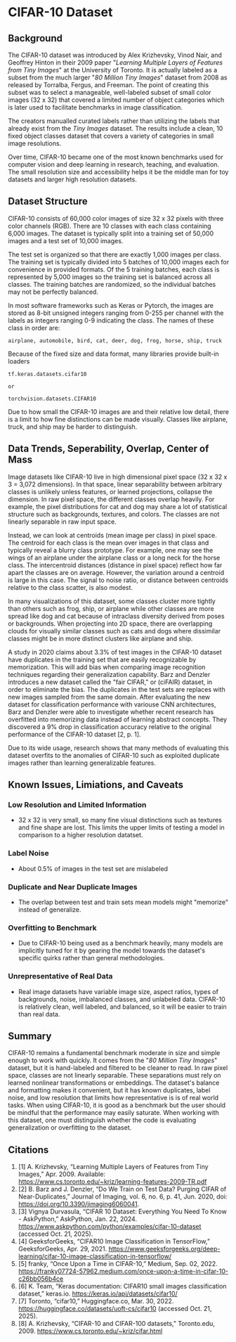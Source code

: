 # CIFAR-10 Dataset

## Background

The CIFAR-10 dataset was introduced by Alex Krizhevsky, Vinod Nair, and Geoffrey Hinton in their 2009 paper "_Learning Multiple Layers of Features from Tiny Images_" at the University of Toronto. It is actually labeled as a subset from the much larger "_80 Million Tiny Images_" dataset from 2008 as released by Torralba, Fergus, and Freeman. The point of creating this subset was to select a manageable, well-labeled subset of small color images (32 x 32) that covered a limited number of object categories which is later used to facilitate benchmarks in image classification.

The creators manualled curated labels rather than utilizing the labels that already exist from the _Tiny Images_ dataset. The results include a clean, 10 fixed object classes dataset that covers a variety of categories in small image resolutions. 

Over time, CIFAR-10 became one of the most known benchmarks used for computer vision and deep learning in research, teaching, and evaluation. The small resolution size and accessibility helps it be the middle man for toy datasets and larger high resolution datasets.

## Dataset Structure

CIFAR-10 consists of 60,000 color images of size 32 x 32 pixels with three color channels (RGB). There are 10 classes with each class containing 6,000 images. The dataset is typically split into a training set of 50,000 images and a test set of 10,000 images.

The test set is organized so that there are exactly 1,000 images per class. The training set is typically divided into 5 batches of 10,000 images each for convenience in provided formats. Of the 5 training batches, each class is represented by 5,000 images so the training set is balanced across all classes. The training batches are randomized, so the individual batches may not be perfectly balanced.

In most software frameworks such as Keras or Pytorch, the images are stored as 8-bit unsigned integers ranging from 0-255 per channel with the labels as integers ranging 0-9 indicating the class. The names of these class in order are:
```
airplane, automobile, bird, cat, deer, dog, frog, horse, ship, truck
```

Because of the fixed size and data format, many libraries provide built-in loaders
```
tf.keras.datasets.cifar10

or

torchvision.datasets.CIFAR10
```

Due to how small the CIFAR-10 images are and their relative low detail, there is a limit to how fine distinctions can be made visually. Classes like airplane, truck, and ship may be harder to distinguish.

## Data Trends, Seperability, Overlap, Center of Mass

Image datasets like CIFAR-10 live in high dimensional pixel space (32 x 32 x 3 = 3,072 dimensions). In that space, linear separability between arbitrary classes is unlikely unless features, or learned projections, collapse the dimension. In raw pixel space, the different classes overlap heavily. For example, the pixel distributions for cat and dog may share a lot of statistical structure such as backgrounds, textures, and colors. The classes are not linearly separable in raw input space.

Instead, we can look at centroids (mean image per class) in pixel space. The centroid for each class is the mean over images in that class and typically reveal a blurry class prototype. For example, one may see the wings of an airplane under the airplane class or a long neck for the horse class. The intercentroid distances (distance in pixel space) reflect how far apart the classes are on average. However, the variation around a centroid is large in this case. The signal to noise ratio, or distance between centroids relative to the class scatter, is also modest.

In many visualizations of this dataset, some classes cluster more tightly than others such as frog, ship, or airplane while other classes are more spread like dog and cat because of intraclass diversity derived from poses or backgrounds. When projecting into 2D space, there are overlapping clouds for visually similar classes such as cats and dogs where dissimilar classes might be in more distinct clusters like airplane and ship. 

A study in 2020 claims about 3.3% of test images in the CIFAR-10 dataset have duplicates in the training set that are easily recognizable by memorization. This will add bias when comparing image recognition techniques regarding their generalization capability. Barz and Denzler introduces a new dataset called the "fair CIFAR," or (ciFAIR) dataset, in order to eliminate the bias. The duplicates in the test sets are replaces with new images sampled from the same domain. After evaluating the new dataset for classification performance with variouse CNN architectures, Barz and Denzler were able to investigate whether recent research has overfitted into memorizing data instead of learning abstract concepts. They discovered a 9% drop in classification accuracy relative to the original performance of the CIFAR-10 dataset [2, p. 1].

Due to its wide usage, research shows that many methods of evaluating this dataset overfits to the anomalies of CIFAR-10 such as exploited duplicate images rather than learning generalizable features. 

## Known Issues, Limiations, and Caveats
### Low Resolution and Limited Information 
- 32 x 32 is very small, so many fine visual distinctions such as textures and fine shape are lost. This limits the upper limits of testing a model in comparison to a higher resolution datatset.

### Label Noise
- About 0.5% of images in the test set are mislabeled

### Duplicate and Near Duplicate Images
- The overlap between test and train sets mean models might "memorize" instead of generalize.

### Overfitting to Benchmark
- Due to CIFAR-10 being used as a benchmark heavily, many models are implicitly tuned for it by gearing the model towards the dataset's specific quirks rather than general methodologies.

### Unrepresentative of Real Data
- Real image datasets have variable image size, aspect ratios, types of backgrounds, noise, imbalanced classes, and unlabeled data. CIFAR-10 is relatively clean, well labeled, and balanced, so it will be easier to train than real data.

## Summary
CIFAR-10 remains a fundamental benchmark moderate in size and simple enough to work with quickly. It comes from the "_80 Million Tiny Images_" dataset, but it is hand-labeled and filtered to be cleaner to read. In raw pixel space, classes are not linearly separable. These separations must rely on learned nonlinear transformations or embeddings. The dataset's balance and formatting makes it convenient, but it has known duplicates, label noise, and low resolution that limits how representative is is of real world tasks. When using CIFAR-10, it is good as a benchmark but the user should be mindful that the performance may easily saturate. When working with this dataset, one must distinguish whether the code is evaluating generalization or overfitting to the dataset.

## Citations

1. [1] A. Krizhevsky, “Learning Multiple Layers of Features from Tiny Images,” Apr. 2009. Available: https://www.cs.toronto.edu/~kriz/learning-features-2009-TR.pdf
2. [2] B. Barz and J. Denzler, “Do We Train on Test Data? Purging CIFAR of Near-Duplicates,” Journal of Imaging, vol. 6, no. 6, p. 41, Jun. 2020, doi: https://doi.org/10.3390/jimaging6060041.
3. [3] Vignya Durvasula, “CIFAR 10 Dataset: Everything You Need To Know - AskPython,” AskPython, Jan. 22, 2024. https://www.askpython.com/python/examples/cifar-10-dataset (accessed Oct. 21, 2025).
4. [4] GeeksforGeeks, “CIFAR10 Image Classification in TensorFlow,” GeeksforGeeks, Apr. 29, 2021. https://www.geeksforgeeks.org/deep-learning/cifar-10-image-classification-in-tensorflow/
5. [5] franky, “Once Upon a Time in CIFAR-10,” Medium, Sep. 02, 2022. https://franky07724-57962.medium.com/once-upon-a-time-in-cifar-10-c26bb056b4ce
6. [6] K. Team, “Keras documentation: CIFAR10 small images classification dataset,” keras.io. https://keras.io/api/datasets/cifar10/
7. [7] Toronto, “cifar10,” Huggingface.co, Mar. 30, 2022. https://huggingface.co/datasets/uoft-cs/cifar10 (accessed Oct. 21, 2025).
8. [8] A. Krizhevsky, “CIFAR-10 and CIFAR-100 datasets,” Toronto.edu, 2009. https://www.cs.toronto.edu/~kriz/cifar.html
